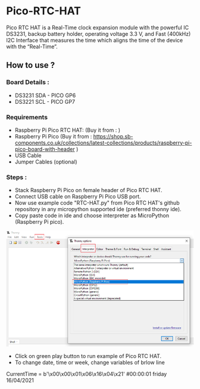 # Pico-RTC-HAT
Pico RTC HAT is a Real-Time clock expansion module with the powerful IC DS3231, backup battery holder, operating voltage 3.3 V, and Fast (400kHz) I2C Interface that measures the time which aligns the time of the device with the “Real-Time”.


## How to use ?

### Board Details :

* DS3231 SDA - PICO GP6
* DS3221 SCL - PICO GP7


### Requirements

* Raspberry Pi Pico RTC HAT: (Buy it from :   )
* Raspberry Pi Pico (Buy it from : https://shop.sb-components.co.uk/collections/latest-collections/products/raspberry-pi-pico-board-with-header )
* USB Cable
* Jumper Cables (optional)

### Steps :

* Stack Raspberry Pi Pico on female header of Pico RTC HAT.
* Connect USB cable on Raspberry Pi Pico USB port.
* Now use example code "RTC-HAT.py" from Pico RTC HAT's github repository in any micropython supported ide (preferred thonny ide).
* Copy paste code in ide and choose interpreter as MicroPython (Raspberry Pi pico).

<img src="https://github.com/sbcshop/Raspberry-Pi-Pico-RFID-Expansion/blob/main/images/thonny-interpreter.PNG" />

* Click on green play button to run example of Pico RTC HAT.
* To change date, time or week, change variables of brlow line

CurrentTime = b'\x00\x00\x01\x06\x16\x04\x21' #00:00:01 friday 16/04/2021 
